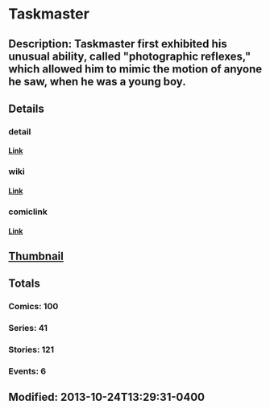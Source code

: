 # Taskmaster
## Description: Taskmaster first exhibited his unusual ability, called "photographic reflexes," which allowed him to mimic the motion of anyone he saw, when he was a young boy.
## Details
### detail
#### [Link](http://marvel.com/characters/2297/taskmaster?utm_campaign=apiRef&utm_source=225578a89fc76f3d20fbffda5d17a88d)
### wiki
#### [Link](http://marvel.com/universe/Taskmaster?utm_campaign=apiRef&utm_source=225578a89fc76f3d20fbffda5d17a88d)
### comiclink
#### [Link](http://marvel.com/comics/characters/1009648/taskmaster?utm_campaign=apiRef&utm_source=225578a89fc76f3d20fbffda5d17a88d)
## [Thumbnail](http://i.annihil.us/u/prod/marvel/i/mg/6/c0/526957dc0c27f.jpg)
## Totals
### Comics: 100
### Series: 41
### Stories: 121
### Events: 6
## Modified: 2013-10-24T13:29:31-0400